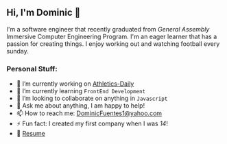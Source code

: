 ## Hi, I'm Dominic 👋


I'm a software engineer that recently graduated from *General Assembly* Immersive Computer Engineering Program. I'm an eager learner that has a passion for creating things. I enjoy working out and watching football every sunday.

### Personal Stuff:

- 🔭 I’m currently working on [Athletics-Daily](https://github.com/fuentesdominic/Athletics-Daily)
- 🌱 I’m currently learning `FrontEnd Development` 
- 👯 I’m looking to collaborate on anything in `Javascript`
- 💬 Ask me about anything, I am happy to help!
- 📫 How to reach me: DominicFuentes1@yahoo.com 
- ⚡ Fun fact: I created my first company when I was *14*!
- 📝 [Resume](https://docs.google.com/document/d/13EZzbupTfKS3CSzTydAIo1M4spQxeOgnOvWgXOXrKig/edit?usp=sharing)

